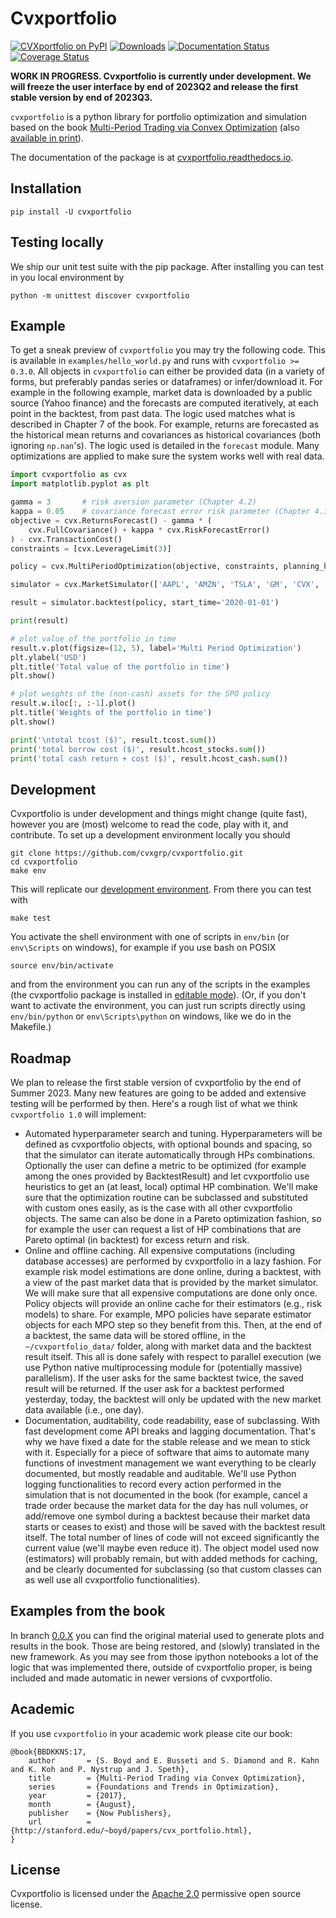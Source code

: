 # Cvxportfolio

[![CVXportfolio on PyPI](https://img.shields.io/pypi/v/cvxportfolio.svg)](https://pypi.org/project/cvxportfolio/)
[![Downloads](https://static.pepy.tech/personalized-badge/cvxportfolio?period=month&units=international_system&left_color=black&right_color=orange&left_text=PyPI%20downloads%20per%20month)](https://pepy.tech/project/cvxportfolio)
[![Documentation Status](https://readthedocs.org/projects/cvxportfolio/badge/?version=latest)](https://cvxportfolio.readthedocs.io/en/latest/?badge=latest)
[![Coverage Status](https://coveralls.io/repos/github/cvxgrp/cvxportfolio/badge.svg?branch=master)](https://coveralls.io/github/cvxgrp/cvxportfolio?branch=master)


**WORK IN PROGRESS. Cvxportfolio is currently under development. We will freeze the user interface by end of 2023Q2 and release the first stable version by end of 2023Q3.**


`cvxportfolio` is a python library for portfolio optimization and simulation
based on the book [Multi-Period Trading via Convex Optimization](https://web.stanford.edu/~boyd/papers/pdf/cvx_portfolio.pdf)
(also [available in print](https://www.amazon.com/Multi-Period-Trading-Convex-Optimization-Foundations/dp/1680833286/)).

The documentation of the package is at [cvxportfolio.readthedocs.io](https://cvxportfolio.readthedocs.io/en/latest/).


Installation
------------

```
pip install -U cvxportfolio
```

Testing locally
------------
We ship our unit test suite with the pip package. After installing you can test in you local environment by

```
python -m unittest discover cvxportfolio
```


Example
------------
To get a sneak preview of `cvxportfolio` you may try the following code. This is available in `examples/hello_world.py` and runs 
with `cvxportfolio >= 0.3.0`. All objects in `cvxportfolio` can either be provided data (in a variety of forms, but preferably pandas
series or dataframes) or infer/download it. For example in the following example, market data is downloaded by a public source
(Yahoo finance) and the forecasts are computed iteratively, at each point in the backtest, from past data. The logic used
matches what is described in Chapter 7 of the book. For example, returns are forecasted as the historical mean returns 
and covariances as historical covariances (both ignoring `np.nan`'s). The logic used is detailed in the `forecast` module. Many optimizations
are applied to make sure the system works well with real data. 


```python
import cvxportfolio as cvx
import matplotlib.pyplot as plt

gamma = 3  		# risk aversion parameter (Chapter 4.2)
kappa = 0.05	# covariance forecast error risk parameter (Chapter 4.3)
objective = cvx.ReturnsForecast() - gamma * (
	cvx.FullCovariance() + kappa * cvx.RiskForecastError()
) - cvx.TransactionCost()
constraints = [cvx.LeverageLimit(3)]

policy = cvx.MultiPeriodOptimization(objective, constraints, planning_horizon=2)

simulator = cvx.MarketSimulator(['AAPL', 'AMZN', 'TSLA', 'GM', 'CVX', 'NKE'])

result = simulator.backtest(policy, start_time='2020-01-01')

print(result)

# plot value of the portfolio in time
result.v.plot(figsize=(12, 5), label='Multi Period Optimization')
plt.ylabel('USD')
plt.title('Total value of the portfolio in time')
plt.show()

# plot weights of the (non-cash) assets for the SPO policy
result.w.iloc[:, :-1].plot()
plt.title('Weights of the portfolio in time')
plt.show()

print('\ntotal tcost ($)', result.tcost.sum())
print('total borrow cost ($)', result.hcost_stocks.sum())
print('total cash return + cost ($)', result.hcost_cash.sum())

```

Development
-----------
Cvxportfolio is under development and things might change (quite fast), however you are (most) welcome to 
read the code, play with it, and contribute. To set up a development environment locally you should

```
git clone https://github.com/cvxgrp/cvxportfolio.git
cd cvxportfolio
make env
```
This will replicate our [development environment](https://docs.python.org/3/library/venv.html). From there you can test with

```
make test
```

You activate the shell environment with one of scripts in `env/bin` (or `env\Scripts` on windows), for example if you use bash on POSIX
```
source env/bin/activate
```
and from the environment you can run any of the scripts in the examples (the cvxportfolio package is installed in [editable mode](https://setuptools.pypa.io/en/latest/userguide/development_mode.html)). 
(Or, if you don't want to activate the environment, you can just run scripts directly using `env/bin/python` or `env\Scripts\python` on windows, like we do in the Makefile.)



Roadmap
-------
We plan to release the first stable version of cvxportfolio by the end of Summer 2023. Many new features are going to be added
and extensive testing will be performed by then. Here's a rough list of what we think `cvxportfolio 1.0` will implement:

- Automated hyperparameter search and tuning. Hyperparameters will be defined as cvxportfolio objects, with optional bounds and spacing,
	so that the simulator can iterate automatically through HPs combinations. Optionally the user can define a metric to be optimized
	(for example among the ones provided by BacktestResult) and let cvxportfolio use heuristics to get an (at least, local) optimal
	HP combination. We'll make sure that the optimization routine can be subclassed and substituted with custom ones easily, as 
	is the case with all other cvxportfolio objects. The same can also be done in a Pareto optimization fashion, so for example the user can 
	request a list of HP combinations that are Pareto optimal (in backtest) for excess return and risk.
- Online and offline caching. All expensive computations (including database accesses) are performed by cvxportfolio in a lazy fashion.
	For example risk model estimations are done online, during a backtest, with a view of the past market data that is provided by the market
	simulator. We will make sure that all expensive computations are done only once. Policy objects will provide an online cache 
	for their estimators (e.g., risk models) to share. For example, MPO policies have separate estimator objects for each MPO step so they benefit
	from this. Then, at the end of a backtest, the same data will be stored offline, in the `~/cvxportfolio_data/` folder, along with market
	data and the backtest result itself. This all is done safely with respect to parallel execution (we use Python native multiprocessing module
	for (potentially massive) parallelism). If the user asks for the same backtest twice, the saved result will be returned. If the user ask
	for a backtest performed yesterday, today, the backtest will only be updated with the new market data available (i.e., one day). 
- Documentation, auditability, code readability, ease of subclassing. With fast development come API breaks and lagging documentation. That's
	why we have fixed a date for the stable release and we mean to stick with it. Especially for a piece of software that aims to automate
	many functions of investment management we want everything to be clearly documented, but mostly readable and auditable. 
	We'll use Python logging functionalities to record every action performed in the simulation that is not documented in the book (for example,
	cancel a trade order because the market data for the day has null volumes, or add/remove one symbol during a backtest because their market
	data starts or ceases to exist) and those will be saved with the backtest result itself. The total number of lines of code will not exceed
	significantly the current value (we'll maybe even reduce it). The object model used now (estimators) will probably remain, but with added
	methods for caching, and be clearly documented for subclassing (so that custom classes can as well use all cvxportfolio functionalities). 


Examples from the book
----------------------
In branch [0.0.X](https://github.com/cvxgrp/cvxportfolio/tree/0.0.X) you can find the original material used to generate plots
and results in the book. Those are being restored, and (slowly) translated in the new framework. As you may see from those
ipython notebooks a lot of the logic that was implemented there, outside of cvxportfolio proper, is being included and made automatic
in newer versions of cvxportfolio. 


Academic
------------

If you use `cvxportfolio` in your academic work please cite our book:
```
@book{BBDKKNS:17,
    author       = {S. Boyd and E. Busseti and S. Diamond and R. Kahn and K. Koh and P. Nystrup and J. Speth},
    title        = {Multi-Period Trading via Convex Optimization},
    series       = {Foundations and Trends in Optimization},
    year         = {2017},
    month        = {August},
    publisher    = {Now Publishers},
    url          = {http://stanford.edu/~boyd/papers/cvx_portfolio.html},
}
```


License
------------

Cvxportfolio is licensed under the [Apache 2.0](http://www.apache.org/licenses/) permissive
open source license.



